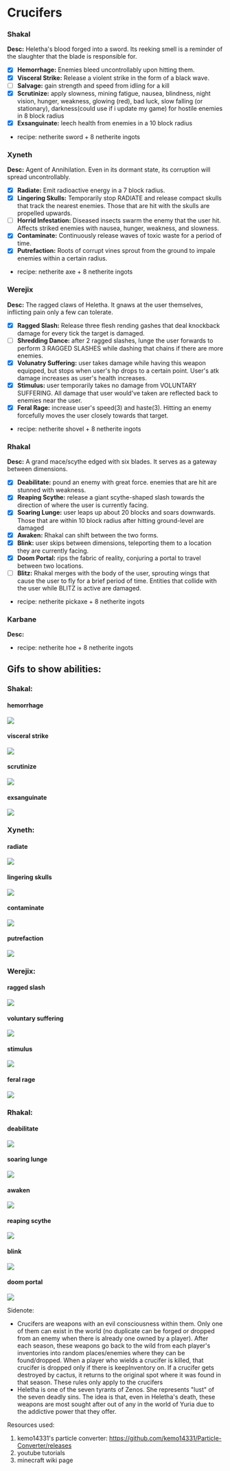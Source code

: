 # Crucifers

### Shakal
**Desc:** Heletha's blood forged into a sword. Its reeking smell is a reminder of the slaughter that the blade is responsible for.
* [x] **Hemorrhage:** Enemies bleed uncontrollably upon hitting them.
* [x] **Visceral Strike:** Release a violent strike in the form of a black wave.
* [ ] **Salvage:** gain strength and speed from idling for a kill
* [x] **Scrutinize:** apply slowness, mining fatigue, nausea, blindness, night vision, hunger, weakness, glowing (red), bad luck, slow falling (or stationary), darkness(could use if i update my game) for hostile enemies in 8 block radius
* [x] **Exsanguinate:** leech health from enemies in a 10 block radius
- recipe: netherite sword + 8 netherite ingots

### Xyneth
**Desc:** Agent of Annihilation. Even in its dormant state, its corruption will spread uncontrollably.
* [x] **Radiate:** Emit radioactive energy in a 7 block radius.
* [x] **Lingering Skulls:** Temporarily stop RADIATE and release compact skulls that track the nearest enemies. Those that are hit with the skulls are propelled upwards.
* [ ] **Horrid Infestation:** Diseased insects swarm the enemy that the user hit. Affects striked enemies with nausea, hunger, weakness, and slowness.
* [x] **Contaminate:** Continuously release waves of toxic waste for a period of time. 
* [x] **Putrefaction:** Roots of corrupt vines sprout from the ground to impale enemies within a certain radius. 
- recipe: netherite axe + 8 netherite ingots

### Werejix
**Desc:** The ragged claws of Heletha. It gnaws at the user themselves, inflicting pain only a few can tolerate.
* [x] **Ragged Slash:** Release three flesh rending gashes that deal knockback damage for every tick the target is damaged.
* [ ] **Shredding Dance:** after 2 ragged slashes, lunge the user forwards to perform 3 RAGGED SLASHES while dashing that chains if there are more enemies.
* [x] **Volunatry Suffering:** user takes damage while having this weapon equipped, but stops when user's hp drops to a certain point. User's atk damage increases as user's health increases. 
* [x] **Stimulus:** user temporarily takes no damage from VOLUNTARY SUFFERING. All damage that user would've taken are reflected back to enemies near the user.
* [x] **Feral Rage:** increase user's speed(3) and haste(3). Hitting an enemy forcefully moves the user closely towards that target. 
- recipe: netherite shovel + 8 netherite ingots

### Rhakal
**Desc:** A grand mace/scythe edged with six blades. It serves as a gateway between dimensions.
* [x] **Deabilitate:** pound an enemy with great force. enemies that are hit are stunned with weakness.
* [x] **Reaping Scythe:** release a giant scythe-shaped slash towards the direction of where the user is currently facing.
* [x] **Soaring Lunge:** user leaps up about 20 blocks and soars downwards. Those that are within 10 block radius after hitting ground-level are damaged
* [x] **Awaken:** Rhakal can shift between the two forms.
* [x] **Blink:** user skips between dimensions, teleporting them to a location they are currently facing.
* [x] **Doom Portal:** rips the fabric of reality, conjuring a portal to travel between two locations.
* [ ] **Blitz:** Rhakal merges with the body of the user, sprouting wings that cause the user to fly for a brief period of time. Entities that collide with the user while BLITZ is active are damaged.
- recipe: netherite pickaxe + 8 netherite ingots

### Karbane
**Desc:** 
- recipe: netherite hoe + 8 netherite ingots


## Gifs to show abilities:
### Shakal:
#### hemorrhage
![](https://github.com/hoonman/crucifers/blob/main/misc/gifs/hemorrhage3.gif)

#### visceral strike
![](https://github.com/hoonman/crucifers/blob/main/misc/gifs/visceral_strike3.gif)

#### scrutinize
![](https://github.com/hoonman/crucifers/blob/main/misc/gifs/scrutinize.gif)

#### exsanguinate
![](https://github.com/hoonman/crucifers/blob/main/misc/gifs/exsanguinate.gif)


### Xyneth:
#### radiate
![](https://github.com/hoonman/crucifers/blob/main/misc/gifs/radiate.gif)

#### lingering skulls
![](https://github.com/hoonman/crucifers/blob/main/misc/gifs/lingering2.gif)

#### contaminate
![](https://github.com/hoonman/crucifers/blob/main/misc/gifs/contaminate.gif)

#### putrefaction
![](https://github.com/hoonman/crucifers/blob/main/misc/gifs/putrefaction3.gif)


### Werejix:
#### ragged slash
![](https://github.com/hoonman/crucifers/blob/main/misc/gifs/ragged_slash.gif)

#### voluntary suffering
![](https://github.com/hoonman/crucifers/blob/main/misc/gifs/voluntary_suffering.gif)

#### stimulus
![](https://github.com/hoonman/crucifers/blob/main/misc/gifs/stimulus2.gif)

#### feral rage
![](https://github.com/hoonman/crucifers/blob/main/misc/gifs/feral_rage.gif)


### Rhakal:
#### deabilitate
![](https://github.com/hoonman/crucifers/blob/main/misc/gifs/pound.gif)

#### soaring lunge
![](https://github.com/hoonman/crucifers/blob/main/misc/gifs/lunge.gif)

#### awaken
![](https://github.com/hoonman/crucifers/blob/main/misc/gifs/awaken.gif)

#### reaping scythe
![](https://github.com/hoonman/crucifers/blob/main/misc/gifs/scythe.gif)

#### blink
![](https://github.com/hoonman/crucifers/blob/main/misc/gifs/blink.gif)

#### doom portal
![](https://github.com/hoonman/crucifers/blob/main/misc/gifs/doom_portal.gif)


Sidenote:
* Crucifers are weapons with an evil consciousness within them. Only one of them can exist in the world (no duplicate can be forged or dropped from an enemy when there is already one owned by a player). After each season, these weapons go back to the wild from each player's inventories into random places/enemies where they can be found/dropped. When a player who wields a crucifer is killed, that crucifer is dropped only if there is keepInventory on. If a crucifer gets destroyed by cactus, it returns to the original spot where it was found in that season. These rules only apply to the crucifers
* Heletha is one of the seven tyrants of Zenos. She represents "lust" of the seven deadly sins. The idea is that, even in Heletha's death, these weapons are most sought after out of any in the world of Yuria due to the addictive power that they offer. 

Resources used:
1. kemo14331's particle converter: https://github.com/kemo14331/Particle-Converter/releases
2. youtube tutorials 
3. minecraft wiki page

